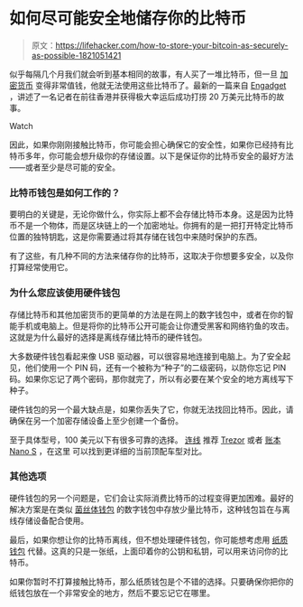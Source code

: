 # 如何尽可能安全地储存你的比特币

> 原文：<https://lifehacker.com/how-to-store-your-bitcoin-as-securely-as-possible-1821051421>

似乎每隔几个月我们就会听到基本相同的故事，有人买了一堆比特币，但一旦 [加密货币](https://twocents.lifehacker.com/what-you-should-know-about-cryptocurrency-1797516688) 变得非常值钱，他就无法使用这些比特币了。最新的一篇来自 [Engadget](https://www.engadget.com/2017/12/05/how-not-to-store-your-bitcoins/) ，讲述了一名记者在前往香港并获得极大幸运后成功打捞 20 万美元比特币的故事。

Watch

因此，如果你刚刚接触比特币，你可能会担心确保它的安全性，如果你已经持有比特币多年，你可能会想升级你的存储设置。以下是保证你的比特币安全的最好方法——或者至少是尽可能的安全。

### 比特币钱包是如何工作的？

要明白的关键是，无论你做什么，你实际上都不会存储比特币本身。这是因为比特币不是一个物体，而是区块链上的一个加密地址。你拥有的是一把打开特定比特币位置的独特钥匙，这是你需要通过将其存储在钱包中来随时保护的东西。

有了这些，有几种不同的方法来储存你的比特币，这取决于你想要多安全，以及你打算经常使用它。

### 为什么您应该使用硬件钱包

存储比特币和其他加密货币的更简单的方法是在网上的数字钱包中，或者在你的智能手机或电脑上。但是将你的比特币公开可能会让你遭受黑客和网络钓鱼的攻击。这就是为什么最好的选择是离线存储比特币的硬件钱包。

大多数硬件钱包看起来像 USB 驱动器，可以很容易地连接到电脑上。为了安全起见，他们使用一个 PIN 码，还有一个被称为“种子”的二级密码，以防你忘记 PIN 码。如果你忘记了两个密码，那你就完了，所以有必要在某个安全的地方离线写下种子。

硬件钱包的另一个最大缺点是，如果你丢失了它，你就无法找回比特币。因此，请确保在另一个加密存储设备上至少创建一个备份。

至于具体型号，100 美元以下有很多可靠的选择。 [连线](https://www.wired.com/story/how-to-keep-bitcoin-safe-and-secure/) 推荐 [Trezor](https://trezor.io/) 或者 [账本 Nano S](https://www.ledgerwallet.com/products/ledger-nano-s) ，在这里 可以找到更详细的当前顶配车型对比。

### 其他选项

硬件钱包的另一个问题是，它们会让实际消费比特币的过程变得更加困难。最好的解决方案是在类似 [菌丝体钱包](https://wallet.mycelium.com/) 的数字钱包中存放少量比特币，这种钱包旨在与离线存储设备配合使用。

最后，如果你想让你的比特币离线，但不想处理硬件钱包，你可能想考虑用 [纸质钱包](https://blockgeeks.com/guides/paper-wallet-guide/) 代替。这真的只是一张纸，上面印着你的公钥和私钥，可以用来访问你的比特币。

如果你暂时不打算接触比特币，那么纸质钱包是个不错的选择。只要确保你把你的纸钱包放在一个非常安全的地方，然后不要忘记它在哪里。